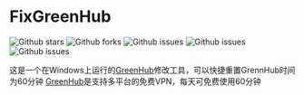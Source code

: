 # FixGreenHub

![Github stars](https://img.shields.io/github/stars/WLHYW/FixGreenHub.svg)
![Github forks](https://img.shields.io/github/forks/WLHYW/FixGreenHub.svg)
![Github issues](https://img.shields.io/github/watchers/WLHYW/FixGreenHub.svg)
![Github issues](https://img.shields.io/github/issues/WLHYW/FixGreenHub.svg)
![Github issues](https://img.shields.io/github/last-commit/WLHYW/FixGreenHub.svg)

这是一个在Windows上运行的[GreenHub](https://greenhubtx.ga/)修改工具，可以快捷重置GrennHub时间为60分钟
[GreenHub](https://greenhubtx.ga/)是支持多平台的免费VPN，每天可免费使用60分钟
